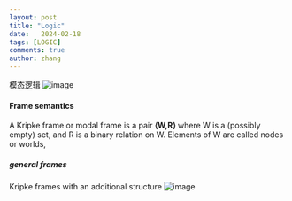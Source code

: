 ```yaml
---
layout: post
title: "Logic"
date:   2024-02-18
tags: [LOGIC]
comments: true
author: zhang
---
```

模态逻辑 
![image](https://github.com/zhang-mickey/zhang-mickey.github.io/assets/145342600/d0a0e030-e824-49c2-98a1-3fd55ec418f0)


#### Frame semantics

A Kripke frame or modal frame is a pair **⟨W,R⟩** where W is a (possibly empty) set, and R is a binary relation on W. Elements of W are called nodes or worlds,


##### general frames 
 Kripke frames with an additional structure
 ![image](https://github.com/zhang-mickey/zhang-mickey.github.io/assets/145342600/88813126-4dfe-4665-a92b-24728b03d54d)
